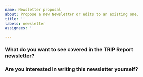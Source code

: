 ```yaml
---
name: Newsletter proposal
about: Propose a new Newsletter or edits to an existing one.
title: ''
labels: newsletter
assignees: ''

---
```


### What do you want to see covered in the TRIP Report newsletter?
<!-- Read this link before creating your first issue: https://guides.trip.dev/contributing/contributing-to-trip -->

<!-- Include your examples and evidence from users here. -->

### Are you interested in writing this newsletter yourself?
